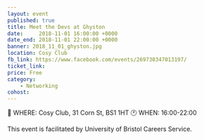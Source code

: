 ```yaml
---
layout: event
published: true
title: Meet the Devs at Ghyston
date:     2018-11-01 16:00:00 +0000
date_end: 2018-11-01 22:00:00 +0000 
banner: 2018_11_01_ghyston.jpg
location: Cosy Club
fb_link: https://www.facebook.com/events/269730347013197/
ticket_link: 
price: Free
category:
    - Networking
cohost: 
---
```


📍 WHERE: Cosy Club, 31 Corn St, BS1 1HT
🕐 WHEN: 16:00-22:00

This event is facilitated by University of Bristol Careers Service.

